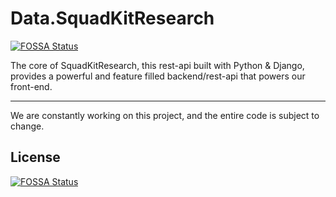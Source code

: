 # Data.SquadKitResearch
[![FOSSA Status](https://app.fossa.com/api/projects/git%2Bgithub.com%2FMatD1%2FData.SquadKitResearch.svg?type=shield)](https://app.fossa.com/projects/git%2Bgithub.com%2FMatD1%2FData.SquadKitResearch?ref=badge_shield)


The core of SquadKitResearch, this rest-api built with Python & Django, provides a powerful and feature filled backend/rest-api that powers our front-end.

---
We are constantly working on this project, and the entire code is subject to change.


## License
[![FOSSA Status](https://app.fossa.com/api/projects/git%2Bgithub.com%2FMatD1%2FData.SquadKitResearch.svg?type=large)](https://app.fossa.com/projects/git%2Bgithub.com%2FMatD1%2FData.SquadKitResearch?ref=badge_large)